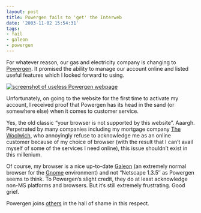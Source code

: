 ```yaml
---
layout: post
title: Powergen fails to 'get' the Interweb
date: '2003-11-02 15:54:31'
tags:
- fail
- galeon
- powergen
---
```



For whatever reason, our gas and electricity company is changing to [Powergen](http://www.powergen.co.uk/ "Powergen home page"). It promised the ability to manage our account online and listed useful features which I looked forward to using.

[![screenshot of useless Powergen webpage](/~dj/2003/10/small.powergen.png "Powergen fails to support my run-of-the-mill browser")](/~dj/2003/10/powergen.png "link to bigger picture")

Unfortunately, on going to the website for the first time to activate my account, I received proof that Powergen has its head in the sand (or somewhere else) when it comes to customer service.

Yes, the old classic “your browser is not supported by this website”. Aaargh. Perpetrated by many companies including my mortgage company [The Woolwich](http://www.woolwich.co.uk/ "The Woolwich homepage"), who annoyingly refuse to acknowledge me as an online customer because of my choice of browser (with the result that I can’t avail myself of some of the services I need online), this issue shouldn’t exist in this millenium.

Of course, my browser is a nice up-to-date [Galeon](http://galeon.sourceforge.net/ "Galeon home page") (an extremely normal browser for the [Gnome](http://www.gnome.org/) environment) and not “Netscape 1.3.5″ as Powergen seems to think. To Powergen’s slight credit, they do at least acknowledge non-MS platforms and browsers. But it’s still extremely frustrating. Good grief.

Powergen joins [others](http://usefulinc.com/edd/notes/SinBin "Edd's SinBin") in the hall of shame in this respect.


